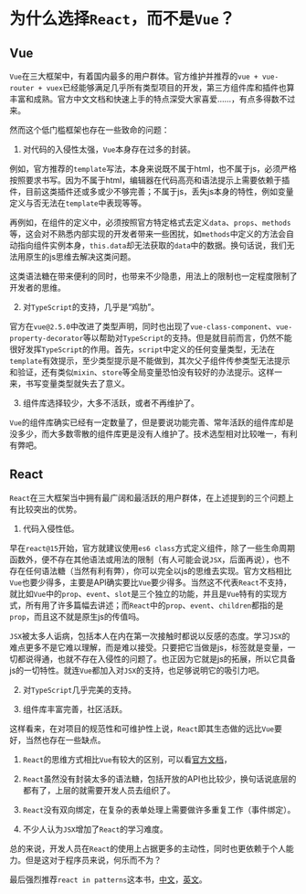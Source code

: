 # 为什么选择`React`，而不是`Vue`？

## Vue

`Vue`在三大框架中，有着国内最多的用户群体。官方维护并推荐的`vue + vue-router + vuex`已经能够满足几乎所有类型项目的开发，第三方组件库和插件也算丰富和成熟。官方中文文档和快速上手的特点深受大家喜爱……，有点多得数不过来。

然而这个低门槛框架也存在一些致命的问题：

1. 对代码的入侵性太强，`Vue`本身存在过多的封装。

  例如，官方推荐的`template`写法，本身来说既不属于html，也不属于js，必须严格按照要求书写。因为不属于html，编辑器在代码高亮和语法提示上需要依赖于插件，目前这类插件还或多或少不够完善；不属于js，丢失js本身的特性，例如变量定义与否无法在`template`中表现等等。

  再例如，在组件的定义中，必须按照官方特定格式去定义`data`、`props`、`methods`等，这会对不熟悉内部实现的开发者带来一些困扰，如`methods`中定义的方法会自动指向组件实例本身，`this.data`却无法获取的`data`中的数据。换句话说，我们无法用原生的js思维去解决这类问题。

  这类语法糖在带来便利的同时，也带来不少隐患，用法上的限制也一定程度限制了开发者的思维。

2. 对`TypeScript`的支持，几乎是“鸡肋”。

  官方在`vue@2.5.0`中改进了类型声明，同时也出现了`vue-class-component`、`vue-property-decorator`等以帮助对`TypeScript`的支持。但是就目前而言，仍然不能很好发挥`TypeScript`的作用。首先，`script`中定义的任何变量类型，无法在`template`有效提示，至少类型提示是不能做到，其次父子组件传参类型无法提示和验证，还有类似`mixin`、`store`等全局变量恐怕没有较好的办法提示。这样一来，书写变量类型就失去了意义。

3. 组件库选择较少，大多不活跃，或者不再维护了。

  `Vue`的组件库确实已经有一定数量了，但是要说功能完善、常年活跃的组件库却是没多少，而大多数零散的组件库更是没有人维护了。技术选型相对比较唯一，有利有弊吧。

## React

`React`在三大框架当中拥有最广阔和最活跃的用户群体，在上述提到的三个问题上有比较突出的优势。

1. 代码入侵性低。

  早在`react@15`开始，官方就建议使用`es6 class`方式定义组件，除了一些生命周期函数外，便不存在其他语法或用法的限制（有人可能会说`JSX`，后面再说），也不存在任何语法糖（当然有利有弊），你可以完全以js的思维去实现。官方文档相比`Vue`也要少得多，主要是API确实要比`Vue`要少得多。当然这不代表`React`不支持，就比如`Vue`中的`prop`、`event`、`slot`是三个独立的功能，并且是`Vue`特有的实现方式，所有用了许多篇幅去讲述；而`React`中的`prop`、`event`、`children`都指的是`prop`，而且这不就是原生js的传值吗。

  `JSX`被太多人诟病，包括本人在内在第一次接触时都说以反感的态度。学习`JSX`的难点更多不是它难以理解，而是难以接受。只要把它当做是js，标签就是变量，一切都说得通，也就不存在入侵性的问题了。也正因为它就是js的拓展，所以它具备js的一切特性。就连`Vue`都加入对`JSX`的支持，也足够说明它的吸引力吧。

2. 对`TypeScript`几乎完美的支持。

3. 组件库丰富完善，社区活跃。

  这样看来，在对项目的规范性和可维护性上说，`React`即其生态做的远比`Vue`要好，当然也存在一些缺点。

1. `React`的思维方式相比`Vue`有较大的区别，可以看[官方文档](https://reactjs.org/docs/thinking-in-react.html)，

2. `React`虽然没有封装太多的语法糖，包括开放的API也比较少，换句话说底层的都有了，上层的就需要开发人员去组织了。

3. `React`没有双向绑定，在复杂的表单处理上需要做许多重复工作（事件绑定）。

4. 不少人认为`JSX`增加了`React`的学习难度。

总的来说，开发人员在`React`的使用上占据更多的主动性，同时也更依赖于个人能力。但是这对于程序员来说，何乐而不为？

最后强烈推荐`react in patterns`这本书，[中文](https://github.com/SangKa/react-in-patterns-cn)，[英文](https://github.com/krasimir/react-in-patterns)。
